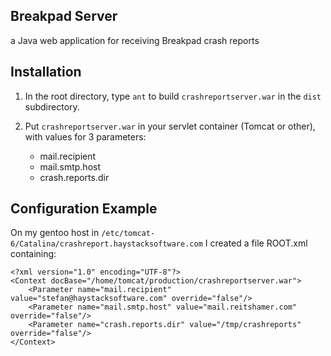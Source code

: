 Breakpad Server
---------------

a Java web application for receiving Breakpad crash reports


Installation
------------

1. In the root directory, type `ant` to build `crashreportserver.war` in the `dist` subdirectory.

2. Put `crashreportserver.war` in your servlet container (Tomcat or other), with values for 3 parameters: 

    * mail.recipient
    * mail.smtp.host
    * crash.reports.dir


Configuration Example
---------------------

On my gentoo host in `/etc/tomcat-6/Catalina/crashreport.haystacksoftware.com` I created a file ROOT.xml containing:

    <?xml version="1.0" encoding="UTF-8"?>
    <Context docBase="/home/tomcat/production/crashreportserver.war">
        <Parameter name="mail.recipient" value="stefan@haystacksoftware.com" override="false"/>
        <Parameter name="mail.smtp.host" value="mail.reitshamer.com" override="false"/>
        <Parameter name="crash.reports.dir" value="/tmp/crashreports" override="false"/>
    </Context>

